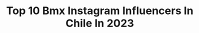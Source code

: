 ---
title: Top 10 Bmx Instagram Influencers In Chile In 2023
description: >-
  Find top bmx Instagram influencers in Chile in 2023. Most popular hashtags: #bmx #chile #santiago.
platform: Instagram
hits: 12
text_top: Identify the most popular Instagram profiles on inBeat.
text_bottom: Our search engine has 12 Instagram influencers like this in Chile for you to contact.
profiles:
  - username: "j.navea_"
    fullname: >-
      Javier Navea Armijo
    bio: >-
      • GOOD TIMES ALWAYS 🍻 • ITRA PUCV 🎓🍾 • BMX 🚲♥️ @ibikes_chile @krokdesigns @flota_bikes 🌶🇨🇱
    location: "Chile"
    followers: 3858
    engagement: 1772
    commentsToLikes: 0.068629
    id: ck5pvviueju9s0i11flxqq0h6
    verified: false
    hashtags: "#goodtimes, #mixiao, #tbt, #love"
  - username: "kaziquebmx111"
    fullname: >-
      Jorge Arias Ceballos
    bio: >-
      Magia BMX Correo kaciquebmx@gmail.com De sudamerica⛰ Deportista Colombia/Armenia @kinkbmx 🧙🏿‍♂️
    location: "Chile"
    followers: 14516
    engagement: 463
    commentsToLikes: 0.012159
    id: ck55jl5s8x8x10i119agwe8rc
    verified: false
    hashtags: "#trails, #magic, #360, #vansbmx"
  - username: "andresgaticabmx"
    fullname: >-
      Andres Gatica
    bio: >-
      BMX RIDER SANTIAGO💟👨‍👦 GRACIAS CULT/VANS/IBIKES/NOMADE/CDSFAMILY/LATINPROTEC/ERRESTORE 📧: gaticaandres88@gmail.com
    location: "Chile"
    followers: 8277
    engagement: 912
    commentsToLikes: 0.035988
    id: ck6tt7zxs94zw0j71o9fjhas3
    verified: false
    hashtags: "#cultfamily, #pucon, #bmx, #bmxstreet"
  - username: "victormunozo"
    fullname: >-
      VICTOR MUÑOZ
    bio: >-
      🇨🇱- ✈️ 🌍 🚙 📸🚲 🤝. monsterenergy | vans_chile | mallsport | clinicameds | ibikes_chile | demolitionparts
    location: "Chile"
    followers: 18394
    engagement: 716
    commentsToLikes: 0.052834
    id: ck0tuiwml7d5a0i192fsyp9c0
    verified: false
    hashtags: "#vansbmx, #vm, #chile, #bmx"
  - username: "hudsonflat"
    fullname: >-
      Benjamin Hudson ™️
    bio: >-
      The Instagram Dimension 👁‍🗨
    location: "Chile"
    followers: 14408
    engagement: 467
    commentsToLikes: 0.081037
    id: ck0ubgi4wekx70i19wcjysy5f
    verified: false
    hashtags: "#balance, #redbull, #pacollection, #bmx"
  - username: "tomasfuentesm"
    fullname: >-
      TF
    bio: >-
      🤟🏻🤪 Vans • Cultcrew • Odysseybmx • iBikes • CafeSeñorK @TF_RAMP
    location: "Chile"
    followers: 11207
    engagement: 724
    commentsToLikes: 0.045216
    id: ck0u1txm6xxgd0i19bmk5pnh0
    verified: false
    hashtags: "#chile, #photography, #bmxchile, #bmx"
  - username: "mateo_m3_"
    fullname: >-
      Mateo Mercado Maira
    bio: >-
      Amante de los deportes, te invito a seguir mis aventuras ⚡🤯!! #age6 @trailsports.cl @norcobikeschile @foxracingchile
    location: "Chile"
    followers: 11160
    engagement: 914
    commentsToLikes: 0.020440
    id: ck15snndddwng0i199bpqgkng
    verified: false
    hashtags: "#sendit, #chile, #lasvaras, #nevadosdechillan"
  - username: "tata_erices"
    fullname: >-
      Tata Erices
    bio: >-
      @desastre_brand 🇨🇱 @federalbikes 🇬🇧 @ibikes_chile 🇨🇱 @irrsbmxcrew 🏴 @velvetccp 🇨🇱 CHILE Trust nobody.
    location: "Chile"
    followers: 4152
    engagement: 2476
    commentsToLikes: 0.062492
    id: ck5zkl3gbjock0i14xf65aa7u
    verified: false
    hashtags: "#bmx, #renunciapi"
  - username: "ianrojasmtb"
    fullname: >-
      IANROJAS15
    bio: >-
      📌 Adicto a la velocidad y al flotaje en bicicleta
    location: "Chile"
    followers: 6481
    engagement: 624
    commentsToLikes: 0.022476
    id: ckapb3pdiygns0i78nz7mmzj8
    verified: false
    hashtags: "#cabronstyle, #mountainbike, #fourcross, #bmxrace"
  - username: "betonicolaspacheco21"
    fullname: >-
      Beto Nícolas
    bio: >-
      @bansheebikes Rider elite! 23 años, estudiante de agronomia. Embajador @centromodozen @downhillcasablanca @bikeschop @schwalbetires #bansheebikes
    location: "Chile"
    followers: 3533
    engagement: 1357
    commentsToLikes: 0.049287
    id: ck6u6rhaphal80j71j8f5sxpy
    verified: false
    hashtags: "#motowhip, #bmxridetime, #bmx, #talca"
---